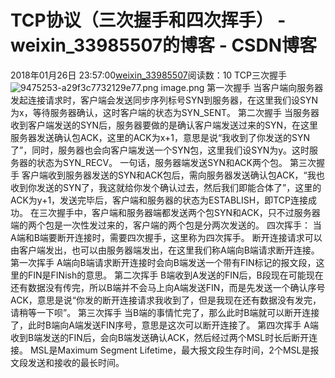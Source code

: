 # TCP协议（三次握手和四次挥手） - weixin_33985507的博客 - CSDN博客
2018年01月26日 23:57:00[weixin_33985507](https://me.csdn.net/weixin_33985507)阅读数：10
TCP三次握手
![9475253-a29f3c7732129e77.png](https://upload-images.jianshu.io/upload_images/9475253-a29f3c7732129e77.png)
image.png
第一次握手
当客户端向服务器发起连接请求时，客户端会发送同步序列标号SYN到服务器，在这里我们设SYN为x，等待服务器确认，这时客户端的状态为SYN_SENT。
第二次握手
当服务器收到客户端发送的SYN后，服务器要做的是确认客户端发送过来的SYN，在这里服务器发送确认包ACK，这里的ACK为x+1，意思是说“我收到了你发送的SYN了”，同时，服务器也会向客户端发送一个SYN包，这里我们设SYN为y。这时服务器的状态为SYN_RECV。
一句话，服务器端发送SYN和ACK两个包。
第三次握手
客户端收到服务器发送的SYN和ACK包后，需向服务器发送确认包ACK，“我也收到你发送的SYN了，我这就给你发个确认过去，然后我们即能合体了”，这里的ACK为y+1，发送完毕后，客户端和服务器的状态为ESTABLISH，即TCP连接成功。
在三次握手中，客户端和服务器端都发送两个包SYN和ACK，只不过服务器端的两个包是一次性发过来的，客户端的两个包是分两次发送的。
四次挥手：
当A端和B端要断开连接时，需要四次握手，这里称为四次挥手。
断开连接请求可以由客户端发出，也可以由服务器端发出，在这里我们称A端向B端请求断开连接。
第一次挥手
A端向B端请求断开连接时会向B端发送一个带有FIN标记的报文段，这里的FIN是FINish的意思。
第二次挥手
B端收到A发送的FIN后，B段现在可能现在还有数据没有传完，所以B端并不会马上向A端发送FIN，而是先发送一个确认序号ACK，意思是说“你发的断开连接请求我收到了，但是我现在还有数据没有发完，请稍等一下呗”。
第三次挥手
当B端的事情忙完了，那么此时B端就可以断开连接了，此时B端向A端发送FIN序号，意思是这次可以断开连接了。
第四次挥手
A端收到B端发送的FIN后，会向B端发送确认ACK，然后经过两个MSL时长后断开连接。
MSL是Maximum Segment Lifetime，最大报文段生存时间，2个MSL是报文段发送和接收的最长时间。
